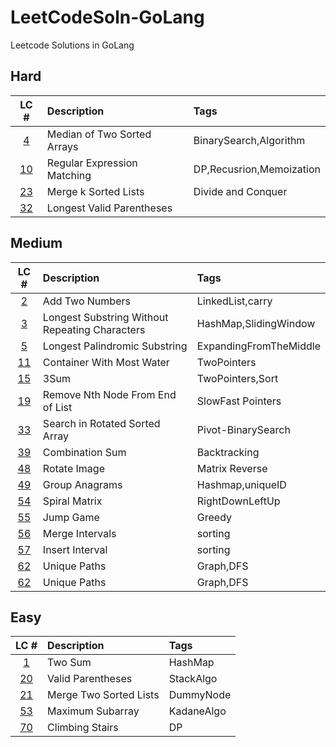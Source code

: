 # LeetCodeSoln-GoLang
Leetcode Solutions in GoLang

## Hard
|LC #|Description|Tags|
|:-:|:-|:-|
|[4](https://leetcode.com/problems/median-of-two-sorted-arrays/)|  Median of Two Sorted Arrays | BinarySearch,Algorithm |
|[10](https://leetcode.com/problems/regular-expression-matching/)| Regular Expression Matching| DP,Recusrion,Memoization|
|[23](https://leetcode.com/problems/merge-k-sorted-lists/)| Merge k Sorted Lists| Divide and Conquer |
|[32](https://leetcode.com/problems/longest-valid-parentheses/)| Longest Valid Parentheses| 

## Medium
|LC #|Description|Tags|
|:-:|:-|:-|
|[2](https://leetcode.com/problems/add-two-numbers/)| Add Two Numbers| LinkedList,carry|
|[3](https://leetcode.com/problems/longest-substring-without-repeating-characters/)| Longest Substring Without Repeating Characters| HashMap,SlidingWindow|
|[5](https://leetcode.com/problems/longest-palindromic-substring/)| Longest Palindromic Substring| ExpandingFromTheMiddle|
|[11](https://leetcode.com/problems/container-with-most-water/)| Container With Most Water| TwoPointers |
|[15](https://leetcode.com/problems/3sum/)| 3Sum | TwoPointers,Sort |
|[19](https://leetcode.com/problems/remove-nth-node-from-end-of-list/)| Remove Nth Node From End of List | SlowFast Pointers |
|[33](https://leetcode.com/problems/search-in-rotated-sorted-array/)| Search in Rotated Sorted Array | Pivot-BinarySearch |
|[39](https://leetcode.com/problems/combination-sum/)| Combination Sum | Backtracking |
|[48](https://leetcode.com/problems/rotate-image/)|  Rotate Image | Matrix Reverse |
|[49](https://leetcode.com/problems/group-anagrams/)|   Group Anagrams | Hashmap,uniqueID |
|[54](https://leetcode.com/problems/spiral-matrix/)|   Spiral Matrix | RightDownLeftUp |
|[55](https://leetcode.com/problems/jump-game/)|  Jump Game | Greedy |
|[56](https://leetcode.com/problems/merge-intervals/)|  Merge Intervals | sorting |
|[57](https://leetcode.com/problems/insert-interval/)|  Insert Interval | sorting |
|[62](https://leetcode.com/problems/unique-paths/)|  Unique Paths | Graph,DFS |
|[62](https://leetcode.com/problems/unique-paths/)|  Unique Paths | Graph,DFS |




## Easy
|LC #|Description|Tags|
|:-:|:-|:-|
|[1](https://leetcode.com/problems/two-sum/)| Two Sum| HashMap |
|[20](https://leetcode.com/problems/valid-parentheses/)| Valid Parentheses| StackAlgo | 
|[21](https://leetcode.com/problems/merge-two-sorted-lists/)| Merge Two Sorted Lists | DummyNode |
|[53](https://leetcode.com/problems/maximum-subarray/)| Maximum Subarray | KadaneAlgo |
|[70](https://leetcode.com/problems/climbing-stairs/)| Climbing Stairs | DP |
